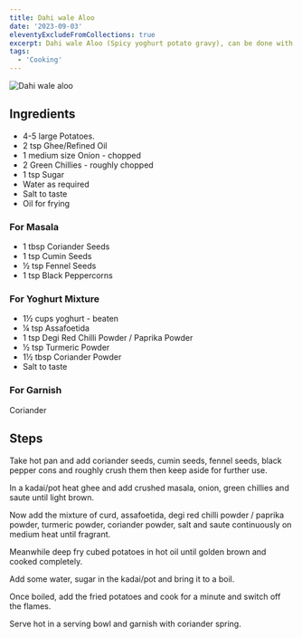 ```yaml
---
title: Dahi wale Aloo
date: '2023-09-03'
eleventyExcludeFromCollections: true
excerpt: Dahi wale Aloo (Spicy yoghurt potato gravy), can be done with Vegan yogurt as well.
tags:
  - 'Cooking'
---
```


![Dahi wale aloo](/images/dahi-wale-aloo.png 'Dahi wale aloo')

## Ingredients

- 4-5 large Potatoes.
- 2 tsp Ghee/Refined Oil
- 1 medium size Onion - chopped
- 2 Green Chillies - roughly chopped
- 1 tsp Sugar
- Water as required
- Salt to taste
- Oil for frying

### For Masala

- 1 tbsp Coriander Seeds
- 1 tsp Cumin Seeds
- ½ tsp Fennel Seeds
- 1 tsp Black Peppercorns

### For Yoghurt Mixture

- 1½ cups yoghurt - beaten
- ¼ tsp Assafoetida
- 1 tsp Degi Red Chilli Powder / Paprika Powder
- ½ tsp Turmeric Powder
- 1½ tbsp Coriander Powder
- Salt to taste

### For Garnish

Coriander

## Steps

Take hot pan and add coriander seeds, cumin seeds, fennel seeds, black pepper cons and roughly crush them then keep aside for further use.

In a kadai/pot heat ghee and add crushed masala, onion, green chillies and saute until light brown.

Now add the mixture of curd, assafoetida, degi red chilli powder / paprika powder, turmeric powder, coriander powder, salt and saute continuously on medium heat until fragrant.

Meanwhile deep fry cubed potatoes in hot oil until golden brown and cooked completely.

Add some water, sugar in the kadai/pot and bring it to a boil.

Once boiled, add the fried potatoes and cook for a minute and switch off the flames.

Serve hot in a serving bowl and garnish with coriander spring.
